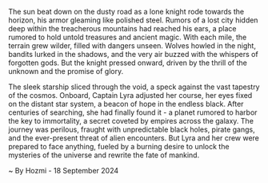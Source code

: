 
The sun beat down on the dusty road as a lone knight rode towards the horizon, his armor gleaming like polished steel. Rumors of a lost city hidden deep within the treacherous mountains had reached his ears, a place rumored to hold untold treasures and ancient magic. With each mile, the terrain grew wilder, filled with dangers unseen. Wolves howled in the night, bandits lurked in the shadows, and the very air buzzed with the whispers of forgotten gods. But the knight pressed onward, driven by the thrill of the unknown and the promise of glory.

The sleek starship sliced through the void, a speck against the vast tapestry of the cosmos. Onboard, Captain Lyra adjusted her course, her eyes fixed on the distant star system, a beacon of hope in the endless black. After centuries of searching, she had finally found it - a planet rumored to harbor the key to immortality, a secret coveted by empires across the galaxy. The journey was perilous, fraught with unpredictable black holes, pirate gangs, and the ever-present threat of alien encounters. But Lyra and her crew were prepared to face anything, fueled by a burning desire to unlock the mysteries of the universe and rewrite the fate of mankind. 

~ By Hozmi - 18 September 2024
